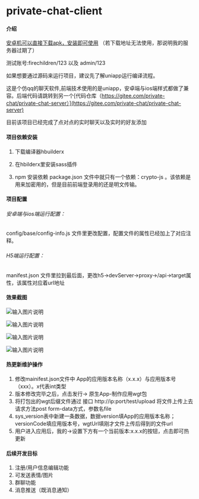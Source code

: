 # private-chat-client

#### 介绍

[安卓机可以直接下载apk，安装即可使用](http://1.116.67.83:4000/file/private-chat.apk) （若下载地址无法使用，那说明我的服务器过期了）

测试账号:firechildren/123   以及  admin/123

如果想要通过源码来运行项目，建议先了解uniapp运行编译流程。

这是个仿qq的聊天软件,前端技术使用的是uniapp，安卓端与ios端样式都做了兼容。后端代码请跳转到另一个[代码仓库（https://gitee.com/private-chat/private-chat-server）](https://gitee.com/private-chat/private-chat-server)

目前该项目已经完成了点对点的实时聊天以及实时的好友添加



#### 项目依赖安装

1. 下载编译器hbuilderx 

2. 在hbilderx里安装sass插件

3. npm 安装依赖  package.json 文件中就只有一个依赖：crypto-js 。该依赖是用来加密用的，但是目前前端登录用的还是明文传输。

#### 项目配置

###### 安卓端与ios端运行配置：

config/base/config-info.js 文件里更改配置，配置文件的属性已经加上了对应注释。

###### H5端运行配置：

manifest.json 文件里拉到最后面，更改h5->devServer->proxy->/api->target属性，该属性对应着url地址

#### 效果截图

![输入图片说明](intro/login.PNG)

![输入图片说明](intro/recent.PNG)

![输入图片说明](intro/chat-room.PNG)

![输入图片说明](intro/user-info.PNG)


#### 热更新维护操作

1. 修改mainifest.json文件中 App的应用版本名称（x.x.x）与应用版本号（xxx）。x代表int类型
2. 版本修改完毕之后，点击发行-> 原生App-制作应用wgt包
3. 将打包出的wgt后缀文件通过 接口 http://ip:port/test/upload 将文件上传上去 请求方法post form-data方式，参数名file
4. sys_version表中新建一条数据，数据version填App的应用版本名称；versionCode填应用版本号，wgtUrl填刚才文件上传后得到的文件url
5. 用户进入应用后，我的->设置下方有一个当前版本:x.x.x的按钮，点击即可热更新


#### 后续开发目标

1. 注册/用户信息编辑功能
2. 可发送表情/图片
3. 群聊功能
4. 消息推送（既消息通知）




